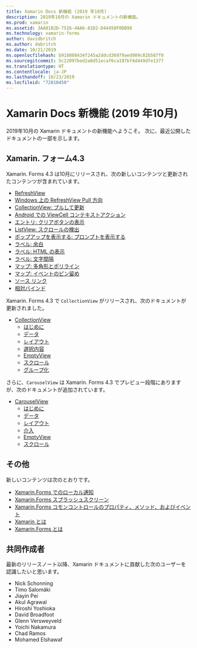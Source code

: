 ```yaml
---
title: Xamarin Docs 新機能 (2019 年10月)
description: 2019年10月の Xamarin ドキュメントの新機能。
ms.prod: xamarin
ms.assetid: 3AA81B2D-7516-4AA6-81D2-D44450F0DB98
ms.technology: xamarin-forms
author: davidbritch
ms.author: dabritch
ms.date: 10/21/2019
ms.openlocfilehash: b918808434f245a2ddcd36979aed989c82b587f0
ms.sourcegitcommit: 5c22097bed2a8d51ecaf6ca197bf4d449dfe1377
ms.translationtype: HT
ms.contentlocale: ja-JP
ms.lasthandoff: 10/23/2019
ms.locfileid: "72810450"
---
```

# <a name="xamarin-docs-whats-new-october-2019"></a>Xamarin Docs 新機能 (2019 年10月)

2019年10月の Xamarin ドキュメントの新機能へようこそ。 次に、最近公開したドキュメントの一部を示します。

## <a name="xamarinforms-43"></a>Xamarin. フォーム4.3

Xamarin. Forms 4.3 は10月にリリースされ、次の新しいコンテンツと更新されたコンテンツが含まれています。

- [RefreshView](~/xamarin-forms/user-interface/refreshview.md)
- [Windows 上の RefreshView Pull 方向](~/xamarin-forms/platform/windows/refreshview-pulldirection.md)
- [CollectionView: プルして更新](~/xamarin-forms/user-interface/collectionview/populate-data.md#pull-to-refresh)
- [Android での ViewCell コンテキストアクション](~/xamarin-forms/platform/android/viewcell-context-actions.md)
- [エントリ: クリアボタンの表示](~/xamarin-forms/user-interface/text/entry.md#displaying-a-clear-button)
- [ListView: スクロールの検出](~/xamarin-forms/user-interface/listview/interactivity.md#detect-scrolling)
- [ポップアップを表示する: プロンプトを表示する](~/xamarin-forms/user-interface/pop-ups.md#display-a-prompt)
- [ラベル: 余白](~/xamarin-forms/user-interface/text/label.md#padding)
- [ラベル: HTML の表示](~/xamarin-forms/user-interface/text/label.md#display-html)
- [ラベル: 文字間隔](~/xamarin-forms/user-interface/text/label.md#character-spacing)
- [マップ: 多角形とポリライン](~/xamarin-forms/user-interface/map/polygons.md)
- [マップ: イベントのピン留め](~/xamarin-forms/user-interface/map/pins.md#interact-with-a-pin)
- [ソース リンク](~/xamarin-forms/internals/sourcelink.md)
- [相対バインド](~/xamarin-forms/app-fundamentals/data-binding/relative-bindings.md)

Xamarin. Forms 4.3 で `CollectionView` がリリースされ、次のドキュメントが更新されました。

- [CollectionView](~/xamarin-forms/user-interface/collectionview/index.md)
  - [はじめに](~/xamarin-forms/user-interface/collectionview/introduction.md)
  - [データ](~/xamarin-forms/user-interface/collectionview/populate-data.md)
  - [レイアウト](~/xamarin-forms/user-interface/collectionview/layout.md)
  - [選択内容](~/xamarin-forms/user-interface/collectionview/selection.md)
  - [EmptyView](~/xamarin-forms/user-interface/collectionview/emptyview.md)
  - [スクロール](~/xamarin-forms/user-interface/collectionview/scrolling.md)
  - [グループ化](~/xamarin-forms/user-interface/collectionview/grouping.md)

さらに、`CarouselView` は Xamarin. Forms 4.3 でプレビュー段階にありますが、次のドキュメントが追加されています。

- [CarouselView](~/xamarin-forms/user-interface/carouselview/index.md)
  - [はじめに](~/xamarin-forms/user-interface/carouselview/introduction.md)
  - [データ](~/xamarin-forms/user-interface/carouselview/populate-data.md)
  - [レイアウト](~/xamarin-forms/user-interface/carouselview/layout.md)
  - [介入](~/xamarin-forms/user-interface/carouselview/interaction.md)
  - [EmptyView](~/xamarin-forms/user-interface/carouselview/emptyview.md)
  - [スクロール](~/xamarin-forms/user-interface/carouselview/scrolling.md)

## <a name="other"></a>その他

新しいコンテンツは次のとおりです。

- [Xamarin.Forms でのローカル通知](~/xamarin-forms/app-fundamentals/local-notifications.md)
- [Xamarin.Forms スプラッシュスクリーン](~/xamarin-forms/user-interface/splashscreen.md)
- [Xamarin.Forms コモンコントロールのプロパティ、メソッド、およびイベント](~/xamarin-forms/user-interface/controls/common-properties.md)
- [Xamarin とは](~/get-started/what-is-xamarin.md)
- [Xamarin.Forms とは](~/get-started/what-is-xamarin-forms.md)

## <a name="contributors"></a>共同作成者

最新のリリースノート以降、Xamarin ドキュメントに貢献した次のユーザーを認識したいと思います。

- Nick Schonning
- Timo Salomäki
- Jiayin Pei
- Akul Agrawal
- Hiroshi Yoshioka
- David Broadfoot
- Glenn Versweyveld
- Yoichi Nakamura
- Chad Ramos
- Mohamed Elshawaf
